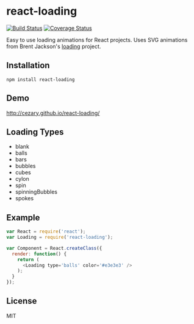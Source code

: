 # react-loading

[![Build Status](https://travis-ci.org/fakiolinho/react-loading.svg?branch=master)](https://travis-ci.org/fakiolinho/react-loading) [![Coverage Status](https://coveralls.io/repos/github/fakiolinho/react-loading/badge.svg?branch=master)](https://coveralls.io/github/fakiolinho/react-loading?branch=master)

Easy to use loading animations for React projects. Uses SVG animations from Brent Jackson's [loading](https://github.com/jxnblk/loading) project.

## Installation

```
npm install react-loading
```

## Demo

http://cezary.github.io/react-loading/

## Loading Types

* blank
* balls
* bars
* bubbles
* cubes
* cylon
* spin
* spinningBubbles
* spokes

## Example

```javascript
var React = require('react');
var Loading = require('react-loading');

var Component = React.createClass({
  render: function() {
    return (
      <Loading type='balls' color='#e3e3e3' />
    );
  }
});
```

## License

MIT
